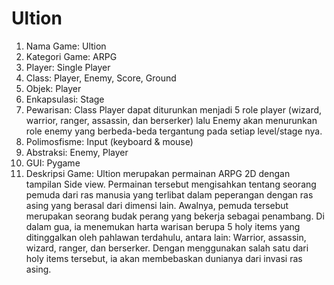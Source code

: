 # Ultion
1. Nama Game: Ultion
2. Kategori Game: ARPG
3. Player: Single Player
4. Class: Player, Enemy, Score, Ground
5. Objek: Player
6. Enkapsulasi: Stage
7. Pewarisan: Class Player dapat diturunkan menjadi 5 role player (wizard, warrior, ranger, assassin, dan berserker) lalu Enemy akan menurunkan role enemy yang berbeda-beda tergantung pada setiap level/stage nya.
8. Polimosfisme: Input (keyboard & mouse)
9. Abstraksi: Enemy, Player
10. GUI: Pygame
11. Deskripsi Game: Ultion merupakan permainan ARPG 2D dengan tampilan Side view. Permainan tersebut mengisahkan tentang seorang pemuda dari ras manusia yang terlibat dalam peperangan dengan ras asing yang berasal dari dimensi lain. Awalnya, pemuda tersebut merupakan seorang budak perang yang bekerja sebagai penambang. Di dalam gua, ia menemukan harta warisan berupa 5 holy items yang ditinggalkan oleh pahlawan terdahulu, antara lain: Warrior, assassin, wizard, ranger, dan berserker. Dengan menggunakan salah satu dari holy items tersebut, ia akan membebaskan dunianya dari invasi ras asing. 
